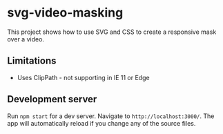 # svg-video-masking

This project shows how to use SVG and CSS to create a responsive mask over a video.

## Limitations

+ Uses ClipPath - not supporting in IE 11 or Edge

## Development server

Run `npm start` for a dev server. Navigate to `http://localhost:3000/`. The app will automatically reload if you change any of the source files.
